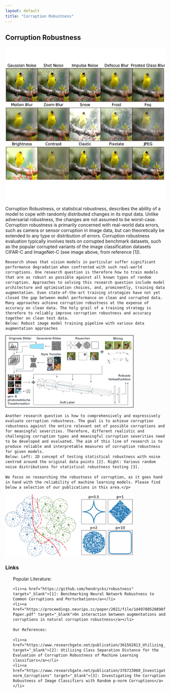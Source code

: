 ```yaml
---
layout: default
title: "Corruption Robustness"
---
```


<h2>Corruption Robustness</h2>
<img src="/assets/research_img/rp1_hendrycks_corruptions.PNG" alt="Corruption Robustness" style="max-width:100%; height:auto;">
<p>Corruption Robustness, or statistical robustness, describes the ability of a model to cope with randomly distributed changes in its input data. Unlike adversarial robustness, the changes are not assumed to be worst-case. 
Corruption robustness is primarily concerned with real-world data errors, such as camera or sensor corruption in image data, but can theoretically be extended to any type or distribution of errors. Corruption robustness evaluation typically involves tests on corrupted benchmark datasets, such as the popular corrupted variants of the image classification datasets CIFAR-C and ImageNet-C (see image above, from reference [1]). 
    
    Research shows that vision models in particular suffer significant performance degradation when confronted with such real-world corruptions. One research question is therefore how to train models that are as robust as possible against all known types of random corruption. Approaches to solving this research question include model architecture and optimisation choices, and, prominently, training data augmentation. Even state-of-the-art training strategies have not yet closed the gap between model performance on clean and corrupted data. Many approaches achieve corruption robustness at the expense of accuracy on clean data. The holy grail of a training strategy is therefore to reliably improve corruption robustness and accuracy together on clean test data. 
    Below: Robust image model training pipeline with various data augmentation approaches
<img src="/assets/research_img/rp1_data_augmentation.png" alt="Corruption Robustness" style="max-width:80%; height:auto;">
    
    Another research question is how to comprehensively and expressively evaluate corruption robustness. The goal is to achieve corruption robustness against the entire relevant set of possible corruptions and for meaningful severities. Therefore, different realistic and challenging corruption types and meaningful corruption severities need to be developed and evaluated. The aim of this line of research is to produce reliable and interpretable measures of corruption robustness for given models. 
    Below: Left: 2D concept of testing statistical robustness with noise centred around the original data points [2]. Right: Various random noise distributions for statistical robustness testing [3].
    
    We focus on researching the robustness of corruption, as it goes hand in hand with the reliability of machine learning models. Please find below a selection of our publications in this area.</p>
<img src="/assets/research_img/rp1_statistical_robustness_testing.png" alt="Corruption Robustness" style="max-width:80%; height:auto;">

<h3>Links</h3>
<ul>
    Popular Literature:
    
    <li><a href="https://github.com/hendrycks/robustness" target="_blank">[1]: Benchmarking Neural Network Robustness to Common Corruptions and Perturbations</a></li>
    <li><a href="https://proceedings.neurips.cc/paper/2021/file/1d49780520898fe37f0cd6b41c5311bf-Paper.pdf" target="_blank">On interaction between augmentations and corruptions in natural corruption robustness</a></li>
    
    Our References:
    
    <li><a href="https://www.researchgate.net/publication/361562813_Utilizing_Class_Separation_Distance_for_the_Evaluation_of_Corruption_Robustness_of_Machine_Learning_Classifiers" target="_blank">[2]: Utilizing Class Separation Distance for the Evaluation of Corruption Robustness of Machine Learning classifiers</a></li>
    <li><a href="https://www.researchgate.net/publication/376723060_Investigating_the_Corruption_Robustness_of_Image_Classifiers_with_Random_p-norm_Corruptions" target="_blank">[3]: Investigating the Corruption Robustness of Image Classifiers with Random p-norm Corruptions</a></li>
</ul>
